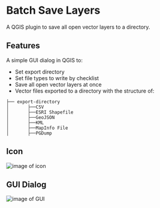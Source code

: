 # Batch Save Layers

A QGIS plugin to save all open vector layers to a directory.

## Features
A simple GUI dialog in QGIS to:
- Set export directory
- Set file types to write by checklist
- Save all open vector layers at once
- Vector files exported to a directory with the structure of:

```
├── export-directory
│   	├──CSV
│   	├──ESRI Shapefile
│   	├──GeoJSON
│   	├──KML
│   	├──MapInfo File
│   	├──PGDump
```

## Icon
![image of icon](https://raw.githubusercontent.com/rjspiers/qgis-batch-save-layers/master/icon.png)

## GUI Dialog 
![image of GUI](https://raw.githubusercontent.com/rjspiers/qgis-batch-save-layers/gh-pages/batch-save-layers-dialog.png)